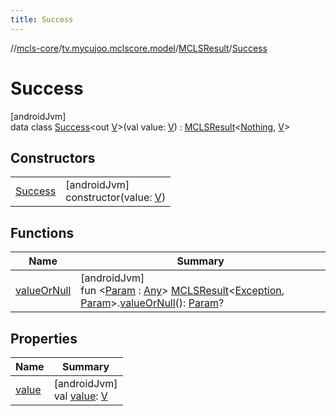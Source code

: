 ```yaml
---
title: Success
---
```

//[mcls-core](../../../../index.html)/[tv.mycujoo.mclscore.model](../../index.html)/[MCLSResult](../index.html)/[Success](index.html)



# Success



[androidJvm]\
data class [Success](index.html)&lt;out [V](index.html)&gt;(val value: [V](index.html)) : [MCLSResult](../index.html)&lt;[Nothing](https://kotlinlang.org/api/latest/jvm/stdlib/kotlin/-nothing/index.html), [V](index.html)&gt;



## Constructors


| | |
|---|---|
| [Success](-success.html) | [androidJvm]<br>constructor(value: [V](index.html)) |


## Functions


| Name | Summary |
|---|---|
| [valueOrNull](../../../tv.mycujoo.mclscore.helper/value-or-null.html) | [androidJvm]<br>fun &lt;[Param](../../../tv.mycujoo.mclscore.helper/value-or-null.html) : [Any](https://kotlinlang.org/api/latest/jvm/stdlib/kotlin/-any/index.html)&gt; [MCLSResult](../index.html)&lt;[Exception](https://kotlinlang.org/api/latest/jvm/stdlib/kotlin/-exception/index.html), [Param](../../../tv.mycujoo.mclscore.helper/value-or-null.html)&gt;.[valueOrNull](../../../tv.mycujoo.mclscore.helper/value-or-null.html)(): [Param](../../../tv.mycujoo.mclscore.helper/value-or-null.html)? |


## Properties


| Name | Summary |
|---|---|
| [value](value.html) | [androidJvm]<br>val [value](value.html): [V](index.html) |


